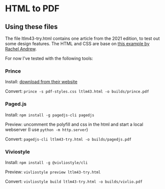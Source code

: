 HTML to PDF
============

## Using these files

The file ltlm43-try.html contains one article from the 2021 edition, to test out some design features. The HTML and CSS are base on [this example by Rachel Andrew](https://github.com/rachelandrew/css-for-print).

For now I've tested with the following tools:

### Prince
Install: [download from their website](https://www.princexml.com/download/)

Convert: `prince -s pdf-styles.css ltlm43.html -o builds/prince.pdf`

### Paged.js
Install: `npm install -g pagedjs-cli pagedjs`

Preview: uncomment the polyfill and css in the html and start a local webserver (I use `python -m http.server`)

Convert: `pagedjs-cli ltlm43-try.html -o builds/pagedjs.pdf`

### Viviostyle
Install: `npm install -g @vivliostyle/cli`

Preview: `vivliostyle preview ltlm43-try.html`

Convert: `vivliostyle build ltlm43-try.html -o builds/vivlio.pdf`

